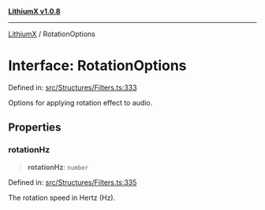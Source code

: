 [**LithiumX v1.0.8**](../README.md)

***

[LithiumX](../globals.md) / RotationOptions

# Interface: RotationOptions

Defined in: [src/Structures/Filters.ts:333](https://github.com/anantix-network/LithiumX/blob/6d83bed841f7c0d8766531c5310768bcb05e7f91/src/Structures/Filters.ts#L333)

Options for applying rotation effect to audio.

## Properties

### rotationHz

> **rotationHz**: `number`

Defined in: [src/Structures/Filters.ts:335](https://github.com/anantix-network/LithiumX/blob/6d83bed841f7c0d8766531c5310768bcb05e7f91/src/Structures/Filters.ts#L335)

The rotation speed in Hertz (Hz).

